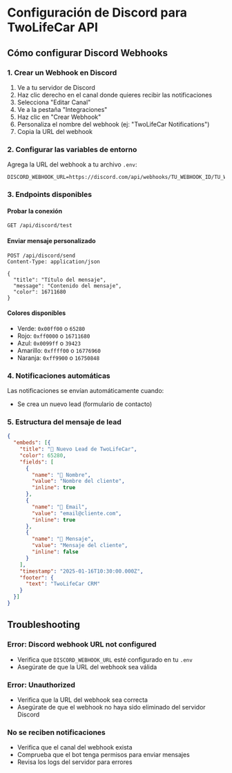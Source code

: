 # Configuración de Discord para TwoLifeCar API

## Cómo configurar Discord Webhooks

### 1. Crear un Webhook en Discord

1. Ve a tu servidor de Discord
2. Haz clic derecho en el canal donde quieres recibir las notificaciones
3. Selecciona "Editar Canal"
4. Ve a la pestaña "Integraciones"
5. Haz clic en "Crear Webhook"
6. Personaliza el nombre del webhook (ej: "TwoLifeCar Notifications")
7. Copia la URL del webhook

### 2. Configurar las variables de entorno

Agrega la URL del webhook a tu archivo `.env`:

```env
DISCORD_WEBHOOK_URL=https://discord.com/api/webhooks/TU_WEBHOOK_ID/TU_WEBHOOK_TOKEN
```

### 3. Endpoints disponibles

#### Probar la conexión
```http
GET /api/discord/test
```

#### Enviar mensaje personalizado
```http
POST /api/discord/send
Content-Type: application/json

{
  "title": "Título del mensaje",
  "message": "Contenido del mensaje",
  "color": 16711680
}
```

#### Colores disponibles
- Verde: `0x00ff00` o `65280`
- Rojo: `0xff0000` o `16711680`
- Azul: `0x0099ff` o `39423`
- Amarillo: `0xffff00` o `16776960`
- Naranja: `0xff9900` o `16750848`

### 4. Notificaciones automáticas

Las notificaciones se envían automáticamente cuando:
- Se crea un nuevo lead (formulario de contacto)

### 5. Estructura del mensaje de lead

```json
{
  "embeds": [{
    "title": "🚗 Nuevo Lead de TwoLifeCar",
    "color": 65280,
    "fields": [
      {
        "name": "👤 Nombre",
        "value": "Nombre del cliente",
        "inline": true
      },
      {
        "name": "📧 Email",
        "value": "email@cliente.com",
        "inline": true
      },
      {
        "name": "💬 Mensaje",
        "value": "Mensaje del cliente",
        "inline": false
      }
    ],
    "timestamp": "2025-01-16T10:30:00.000Z",
    "footer": {
      "text": "TwoLifeCar CRM"
    }
  }]
}
```

## Troubleshooting

### Error: Discord webhook URL not configured
- Verifica que `DISCORD_WEBHOOK_URL` esté configurado en tu `.env`
- Asegúrate de que la URL del webhook sea válida

### Error: Unauthorized
- Verifica que la URL del webhook sea correcta
- Asegúrate de que el webhook no haya sido eliminado del servidor Discord

### No se reciben notificaciones
- Verifica que el canal del webhook exista
- Comprueba que el bot tenga permisos para enviar mensajes
- Revisa los logs del servidor para errores

